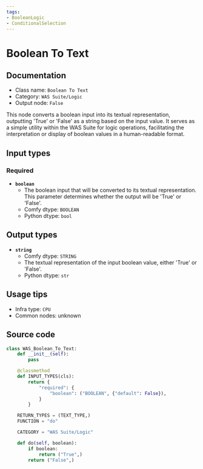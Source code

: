 ```yaml
---
tags:
- BooleanLogic
- ConditionalSelection
---
```


# Boolean To Text
## Documentation
- Class name: `Boolean To Text`
- Category: `WAS Suite/Logic`
- Output node: `False`

This node converts a boolean input into its textual representation, outputting 'True' or 'False' as a string based on the input value. It serves as a simple utility within the WAS Suite for logic operations, facilitating the interpretation or display of boolean values in a human-readable format.
## Input types
### Required
- **`boolean`**
    - The boolean input that will be converted to its textual representation. This parameter determines whether the output will be 'True' or 'False'.
    - Comfy dtype: `BOOLEAN`
    - Python dtype: `bool`
## Output types
- **`string`**
    - Comfy dtype: `STRING`
    - The textual representation of the input boolean value, either 'True' or 'False'.
    - Python dtype: `str`
## Usage tips
- Infra type: `CPU`
- Common nodes: unknown


## Source code
```python
class WAS_Boolean_To_Text:
    def __init__(self):
        pass

    @classmethod
    def INPUT_TYPES(cls):
        return {
            "required": {
                "boolean": ("BOOLEAN", {"default": False}),
            }
        }

    RETURN_TYPES = (TEXT_TYPE,)
    FUNCTION = "do"

    CATEGORY = "WAS Suite/Logic"

    def do(self, boolean):
        if boolean:
            return ("True",)
        return ("False",)

```
